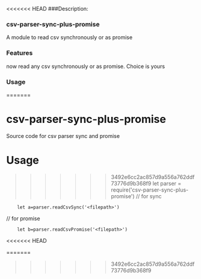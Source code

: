 <<<<<<< HEAD
###Description:

### csv-parser-sync-plus-promise

A module to read csv synchronously or as promise


### Features

now read any csv synchronously or as promise. Choice is yours 

### Usage

=======
# csv-parser-sync-plus-promise

Source code for csv parser sync and promise


# Usage 
>>>>>>> 3492e6cc2ac857d9a556a762ddf73776d9b368f9
		let parser = require('csv-parser-sync-plus-promise')
// for sync

		let a=parser.readCsvSync('<filepath>')

// for promise

		let b=parser.readCsvPromise('<filepath>')
<<<<<<< HEAD





=======
>>>>>>> 3492e6cc2ac857d9a556a762ddf73776d9b368f9
